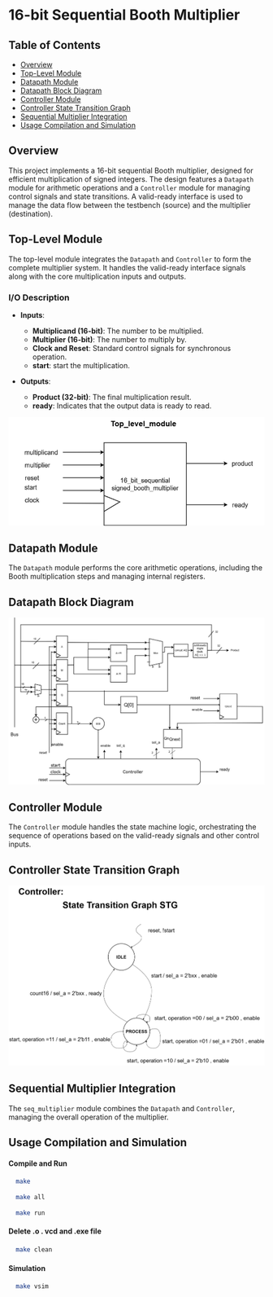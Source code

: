 # 16-bit Sequential Booth Multiplier 

## Table of Contents
- [Overview](#overview)
- [Top-Level Module](#top-level-module)
- [Datapath Module](#datapath-module)
- [Datapath Block Diagram](#datapath-block-diagram)
- [Controller Module](#controller-module)
- [Controller State Transition Graph](#controller-state-transition-graph)
- [Sequential Multiplier Integration](#sequential-multiplier-integration)
- [Usage Compilation and Simulation](#usage-compilation-and-simulation)

## Overview
This project implements a 16-bit sequential Booth multiplier, designed for efficient multiplication of signed integers. The design features a `Datapath` module for arithmetic operations and a `Controller` module for managing control signals and state transitions. A valid-ready interface is used to manage the data flow between the testbench (source) and the multiplier (destination).


## Top-Level Module
The top-level module integrates the `Datapath` and `Controller` to form the complete multiplier system. It handles the valid-ready interface signals along with the core multiplication inputs and outputs.

### I/O Description
- **Inputs**:
  - **Multiplicand (16-bit)**: The number to be multiplied.
  - **Multiplier (16-bit)**: The number to multiply by.
  - **Clock and Reset**: Standard control signals for synchronous operation.
  - **start**: start the multiplication.

- **Outputs**:
  - **Product (32-bit)**: The final multiplication result.
  - **ready**: Indicates that the output data is ready to read.

![Top Level Diagram](./docs/Top_level_diagram.png)

## Datapath Module
The `Datapath` module performs the core arithmetic operations, including the Booth multiplication steps and managing internal registers.

## Datapath Block Diagram

![Datapath Block Diagram](./docs/datapath_16_bit_sequential_multiplier.png)

## Controller Module
The `Controller` module handles the state machine logic, orchestrating the sequence of operations based on the valid-ready signals and other control inputs.

## Controller State Transition Graph

![Controller State Transition Graph](./docs/Controller.png)

## Sequential Multiplier Integration
The `seq_multiplier` module combines the `Datapath` and `Controller`, managing the overall operation of the multiplier.

## Usage Compilation and Simulation

#### Compile and Run
```bash
  make 
```
```bash
  make all
```
```bash
  make run
```

#### Delete .o . vcd and .exe file

```bash
  make clean
```

#### Simulation

```bash 
  make vsim
```

